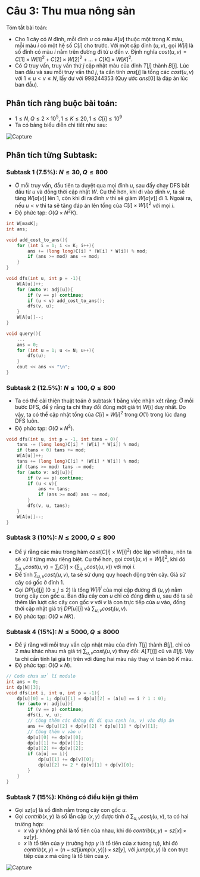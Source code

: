 # Câu 3: Thu mua nông sản
Tóm tắt bài toán: 
- Cho 1 cây có $N$ đỉnh, mỗi đỉnh $u$ có màu $A[u]$ thuộc một trong $K$ màu, mỗi màu $i$ có một hệ số $C[i]$ cho trước.
Với một cặp đỉnh $(u, v)$, gọi $W[i]$ là số đỉnh có màu $i$ nằm trên đường đi từ $u$ đến $v$.
Định nghĩa $cost(u, v) = C[1] × W[1]^2 + C[2] × W[2]^2 + … + C[K] × W[K]^2$.
- Có $Q$ truy vấn, truy vấn thứ $j$ cập nhật màu của đỉnh $T[j]$ thành $B[j]$.
Lúc ban đầu và sau mỗi truy vấn thứ $j$, ta cần tính $ans[j]$ là tổng các $cost(u, v)$ với $1 ≤ u < v ≤ N$, lấy dư với 998244353 (Quy ước $ans[0]$ là đáp án lúc ban đầu).
## Phân tích ràng buộc bài toán:
- $1 \le N,Q \le 2 \times {10^5},1 \le K \le 20,1 \le C\left[ i \right] \le {10^9}$
- Ta có bảng biểu diễn chi tiết như sau:

![Capture](https://github.com/MustardLawyer1995/HSGQG-2024/assets/156400720/7c6583e3-f0d4-425a-8788-cb3a68258786)

## Phân tích từng Subtask: 
### Subtask 1 (7.5%): $N ≤ 30, Q ≤ 800$
- Ở mỗi truy vấn, đầu tiên ta duyệt qua mọi đỉnh $u$, sau đấy chạy DFS bắt đầu từ $u$ và đồng thời cập nhật $W$.
Cụ thể hơn, khi đi vào đỉnh $v$, ta sẽ tăng $W[a[v]]$ lên 1, còn khi đi ra đỉnh $v$ thì sẽ giảm $W[a[v]]$ đi 1. Ngoài ra, nếu $u < v$ thì ta sẽ tăng đáp án lên tổng của $C[i] × W[i]^2$ với mọi $i$.
- Độ phức tạp: $O(Q × N^2K)$.
```cpp
int W[maxK];
int ans;

void add_cost_to_ans(){
    for (int i = 1; i <= K; i++){
        ans += (long long)C[i] * (W[i] * W[i]) % mod;
        if (ans >= mod) ans -= mod;
    }
}

void dfs(int u, int p = -1){
    W[A[u]]++;
    for (auto v: adj[u]){
        if (v == p) continue;
        if (u < v) add_cost_to_ans();
        dfs(v, u);
    }
    W[A[u]]--;
}

void query(){
    ...
    ans = 0;
    for (int u = 1; u <= N; u++){
        dfs(u);
    }
    cout << ans << "\n";
}
```
### Subtask 2 (12.5%): $N ≤ 100, Q ≤ 800$
- Ta có thể cải thiện thuật toán ở subtask 1 bằng việc nhận xét rằng: Ở mỗi bước DFS, để ý rằng ta chỉ thay đổi đúng một giá trị $W[i]$ duy nhất. Do vậy, ta có thể cập nhật tổng của $C[i] × W[i]^2$ trong $O(1)$ trong lúc đang DFS luôn.
- Độ phức tạp: $O(Q × N^2)$.
```cpp
void dfs(int u, int p = -1, int tans = 0){
    tans -= (long long)C[i] * (W[i] * W[i]) % mod;
    if (tans < 0) tans += mod;
    W[A[u]]++;
    tans += (long long)C[i] * (W[i] * W[i]) % mod;
    if (tans >= mod) tans -= mod;
    for (auto v: adj[u]){
        if (v == p) continue;
        if (u < v){
            ans += tans;
            if (ans >= mod) ans -= mod;
        }
        dfs(v, u, tans);
    }
    W[A[u]]--;
}
```
### Subtask 3 (10%): $N ≤ 2000, Q ≤ 800$
- Để ý rằng các màu trong hàm $cost (C[i] × W[i]^2)$ độc lập với nhau, nên ta sẽ xử lí từng màu riêng biệt. Cụ thể hơn, gọi $cost_{i}(u, v) = W[i]^2$, khi đó $\sum_{u,v} cost(u, v) = \sum_{i} C[i] × (\sum_{u,v} cost_{i}(u, v))$ với mọi $i$.
- Để tính $\sum_{u,v} cost_{i}(u, v)$, ta sẽ sử dụng quy hoạch động trên cây. Giả sử cây có gốc ở đỉnh 1.
- Gọi $DP[u][j]$ $(0 ≤ j ≤ 2)$ là tổng $W[i]^j$ của mọi cặp đường đi $(u, y)$ nằm trong cây con gốc $u$. Ban đầu cây con $u$ chỉ có đúng đỉnh $u$, sau đó ta sẽ thêm lần lượt các cây con gốc $v$ với $v$ là con trực tiếp của $u$ vào, đồng thời cập nhật giá trị $DP[u][j]$ và $\sum_{u,v} cost_{i}(u, v)$.
- Độ phức tạp: $O(Q × NK)$.
### Subtask 4 (15%): $N ≤ 5000, Q ≤ 8000$
- Để ý rằng với mỗi truy vấn cập nhật màu của đỉnh $T[j]$ thành $B[j]$, chỉ có 2 màu khác nhau mà giá trị $\sum_{u,v} cost_{i}(u, v)$ thay đổi: $A[T[j]]$ cũ và $B[j]$. Vậy ta chỉ cần tính lại giá trị trên với đúng hai màu này thay vì toàn bộ $K$ màu.
- Độ phức tạp: $O(Q × N)$.
```cpp
// Code chưa xử lí modulo
int ans = 0;
int dp[N][3];
void dfs(int i, int u, int p = -1){
    dp[u][0] = 1; dp[u][1] = dp[u][2] = (a[u] == i ? 1 : 0);
    for (auto v: adj[u]){
        if (v == p) continue;
        dfs(i, v, u);
        // Cộng thêm các đường đi đi qua cạnh (u, v) vào đáp án
        ans += dp[u][2] + dp[v][2] * dp[u][1] * dp[v][1];
        // Cộng thêm v vào u
        dp[u][0] += dp[v][0];
        dp[u][1] += dp[v][1];
        dp[u][2] += dp[v][2];
        if (a[u] == i){
            dp[u][1] += dp[v][0];
            dp[u][2] += 2 * dp[v][1] + dp[v][0];
        }
    }
}
```
### Subtask 7 (15%): Không có điều kiện gì thêm 
- Gọi $sz[u]$ là số đỉnh nằm trong cây con gốc $u$.
- Gọi $contrib(x, y)$ là số lần cặp $(x, y)$ được tính ở $\sum_{u,v} cost_{i}(u, v)$, ta có hai trường hợp:
   - $x$ và $y$ không phải là tổ tiên của nhau, khi đó $contrib(x, y) = sz[x] × sz[y]$.
   - $x$ là tổ tiên của $y$ (trường hợp $y$ là tổ tiên của $x$ tương tự), khi đó $contrib(x, y) = (n - sz[jump(x, y)]) × sz[y]$, với $jump(x, y)$ là con trực tiếp của $x$ mà cũng là tổ tiên của $y$.

![Capture](https://github.com/MustardLawyer1995/HSGQG-2024/assets/156400720/67e315c7-dd3b-4253-a6aa-5cf7f0824c03)



